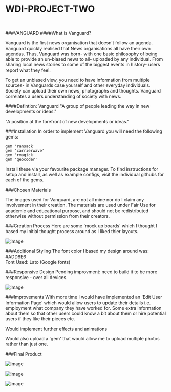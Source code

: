 # WDI-PROJECT-TWO 
<br>

###VANGUARD
####What is Vanguard? 

Vanguard is the first news organisation that doesn’t follow an agenda. Vanguard quickly realised that News organisations all have their own agendas. Thus, Vanguard was born- with one basic philosophy of being able to provide an un-biased news to all- uploaded by any individual. From sharing local news stories to some of the biggest events in history- users report what they feel. <br>

To get an unbiased view, you need to have information from multiple sources- in Vanguards case yourself and other everyday individuals. Society can upload their own news, photographs and thoughts. Vanguard correlates a users understanding of society with news. 
<br>


####Defintion: Vanguard
"A group of people leading the way in new developments or ideas."
<br>

"A position at the forefront of new developments or ideas."


###Installation
In order to implement Vanguard you will need the following gems:
<br> 
```
gem 'ransack' 
gem 'carrierwave' 
gem 'rmagick' 
gem 'geocoder' 
```

Install these via your favourite package manager. To find instructions for setup and install, as well as example configs, visit the individual githubs for each of the gems. 

###Chosen Materials

The images used for Vanguard, are not all mine nor do I claim any involvement in their creation. The materials are used under Fair Use for academic and educational purpose, and should not be redistributed otherwise without permission from their creators. 


###Creation Process 
Here are some 'mock up boards' which I thought I based my initial thought process around as I liked thier layouts. 

![image](http://i.imgur.com/ISDMSVY.png)
<br>



###Additional Styling
The font color I based my design around was: #ADD8E6
<br>
Font Used: Lato (Google fonts)


###Responsive Design
Pending improvment: need to build it to be more responsive - over all devices.

![image](http://i.imgur.com/43IHPIw.png)



###Improvements
With more time I would have implemented an 'Edit User Information Page' which would allow users to update their details i.e. employment what company they have worked for. Some extra information about them so that other users could know a bit about them or hire potential users if they like their pieces etc.
<br> 

Would implement further effects and animations
<br> 

Would also upload a 'gem' that would allow me to upload multiple photos rather than just one.


###Final Product

![image](http://i.imgur.com/ZjNZVCF.jpg)

![image](http://i.imgur.com/HtJam6Z.png)

![image](http://i.imgur.com/gufDAmj.png)



